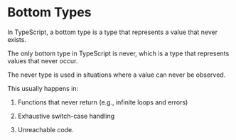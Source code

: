 # Bottom Types
In TypeScript, a bottom type is a type that represents a value that never exists.

The only bottom type in TypeScript is never, which is a type that represents values that never occur.

The never type is used in situations where a value can never be observed.

This usually happens in:

1. Functions that never return (e.g., infinite loops and errors)

2. Exhaustive switch-case handling

3. Unreachable code.